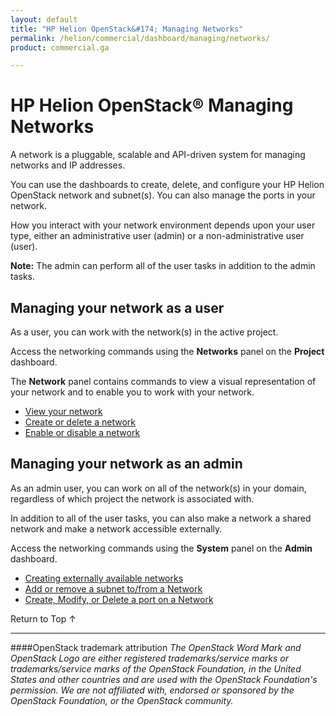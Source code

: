 ```yaml
---
layout: default
title: "HP Helion OpenStack&#174; Managing Networks"
permalink: /helion/commercial/dashboard/managing/networks/
product: commercial.ga

---
```

<!--UNDER REVISION-->

<script>

function PageRefresh {
onLoad="window.refresh"
}

PageRefresh();

</script>

<!--
<p style="font-size: small;"> <a href="/helion/commercial/ga1/install/">&#9664; PREV</a> | <a href="/helion/commercial/ga1/install-overview/">&#9650; UP</a> | <a href="/helion/commercial/ga1/">NEXT &#9654;</a> 
-->

# HP Helion OpenStack&#174; Managing Networks

A network is a pluggable, scalable and API-driven system for managing networks and IP addresses.

You can use the dashboards to create, delete, and configure your HP Helion OpenStack network and subnet(s). You can also manage the ports in your network.

How you interact with your network environment depends upon your user type, either an administrative user (admin) or a non-administrative user (user). 

**Note:** The admin can perform all of the user tasks in addition to the admin tasks.

## Managing your network as a user ##

As a user, you can work with the network(s) in the active project.

Access the networking commands using the **Networks** panel on the **Project** dashboard. 

The **Network** panel contains commands to view a visual representation of your network and to enable you to work with your network.

* [View your network](/helion/commercial/dashboard/managing/network/viewing/)
* [Create or delete a network](/helion/commercial/dashboard/managing/network/create/)
* [Enable or disable a network](/helion/commercial/dashboard/managing/network/enable/)

## Managing your network as an admin ##

As an admin user, you can work on all of the network(s) in your domain, regardless of which project the network is associated with.

In addition to all of the user tasks, you can also make a network a shared network and make a network accessible externally. 

Access the networking commands using the **System** panel on the **Admin** dashboard. 

* [Creating externally available networks](/helion/commercial/dashboard/managing/network/external/create/)
* [Add or remove a subnet to/from a Network](/helion/commercial/dashboard/managing/network/subnet/)
* [Create, Modify, or Delete a port on a Network](/helion/commercial/dashboard/managing/network/ports/)

<a href="#top" style="padding:14px 0px 14px 0px; text-decoration: none;"> Return to Top &#8593; </a>


----
####OpenStack trademark attribution
*The OpenStack Word Mark and OpenStack Logo are either registered trademarks/service marks or trademarks/service marks of the OpenStack Foundation, in the United States and other countries and are used with the OpenStack Foundation's permission. We are not affiliated with, endorsed or sponsored by the OpenStack Foundation, or the OpenStack community.*
